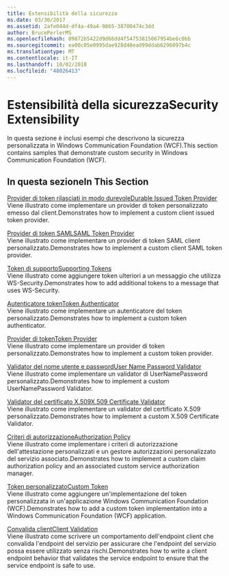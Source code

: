 ```yaml
---
title: Estensibilità della sicurezza
ms.date: 03/30/2017
ms.assetid: 2afe044d-df4a-49a4-9865-38700474c3dd
author: BrucePerlerMS
ms.openlocfilehash: 09872b5422d9d66dd4f54753815067954be6c0bb
ms.sourcegitcommit: ea00c05e0995dae928d48ead99ddab6296097b4c
ms.translationtype: MT
ms.contentlocale: it-IT
ms.lasthandoff: 10/02/2018
ms.locfileid: "48026413"
---
```

# <a name="security-extensibility"></a><span data-ttu-id="ef1ec-102">Estensibilità della sicurezza</span><span class="sxs-lookup"><span data-stu-id="ef1ec-102">Security Extensibility</span></span>
<span data-ttu-id="ef1ec-103">In questa sezione è inclusi esempi che descrivono la sicurezza personalizzata in Windows Communication Foundation (WCF).</span><span class="sxs-lookup"><span data-stu-id="ef1ec-103">This section contains samples that demonstrate custom security in Windows Communication Foundation (WCF).</span></span>  
  
## <a name="in-this-section"></a><span data-ttu-id="ef1ec-104">In questa sezione</span><span class="sxs-lookup"><span data-stu-id="ef1ec-104">In This Section</span></span>  
 [<span data-ttu-id="ef1ec-105">Provider di token rilasciati in modo durevole</span><span class="sxs-lookup"><span data-stu-id="ef1ec-105">Durable Issued Token Provider</span></span>](../../../../docs/framework/wcf/samples/durable-issued-token-provider.md)  
 <span data-ttu-id="ef1ec-106">Viene illustrato come implementare un provider di token personalizzato emesso dal client.</span><span class="sxs-lookup"><span data-stu-id="ef1ec-106">Demonstrates how to implement a custom client issued token provider.</span></span>  
  
 [<span data-ttu-id="ef1ec-107">Provider di token SAML</span><span class="sxs-lookup"><span data-stu-id="ef1ec-107">SAML Token Provider</span></span>](../../../../docs/framework/wcf/samples/saml-token-provider.md)  
 <span data-ttu-id="ef1ec-108">Viene illustrato come implementare un provider di token SAML client personalizzato.</span><span class="sxs-lookup"><span data-stu-id="ef1ec-108">Demonstrates how to implement a custom client SAML token provider.</span></span>  
  
 [<span data-ttu-id="ef1ec-109">Token di supporto</span><span class="sxs-lookup"><span data-stu-id="ef1ec-109">Supporting Tokens</span></span>](../../../../docs/framework/wcf/samples/supporting-tokens.md)  
 <span data-ttu-id="ef1ec-110">Viene illustrato come aggiungere token ulteriori a un messaggio che utilizza WS-Security.</span><span class="sxs-lookup"><span data-stu-id="ef1ec-110">Demonstrates how to add additional tokens to a message that uses WS-Security.</span></span>  
  
 [<span data-ttu-id="ef1ec-111">Autenticatore token</span><span class="sxs-lookup"><span data-stu-id="ef1ec-111">Token Authenticator</span></span>](../../../../docs/framework/wcf/samples/token-authenticator.md)  
 <span data-ttu-id="ef1ec-112">Viene illustrato come implementare un autenticatore del token personalizzato.</span><span class="sxs-lookup"><span data-stu-id="ef1ec-112">Demonstrates how to implement a custom token authenticator.</span></span>  
  
 [<span data-ttu-id="ef1ec-113">Provider di token</span><span class="sxs-lookup"><span data-stu-id="ef1ec-113">Token Provider</span></span>](../../../../docs/framework/wcf/samples/token-provider.md)  
 <span data-ttu-id="ef1ec-114">Viene illustrato come implementare un provider di token personalizzato.</span><span class="sxs-lookup"><span data-stu-id="ef1ec-114">Demonstrates how to implement a custom token provider.</span></span>  
  
 [<span data-ttu-id="ef1ec-115">Validator del nome utente e password</span><span class="sxs-lookup"><span data-stu-id="ef1ec-115">User Name Password Validator</span></span>](../../../../docs/framework/wcf/samples/user-name-password-validator.md)  
 <span data-ttu-id="ef1ec-116">Viene illustrato come implementare un validator di UserNamePassword personalizzato.</span><span class="sxs-lookup"><span data-stu-id="ef1ec-116">Demonstrates how to implement a custom UserNamePassword Validator.</span></span>  
  
 [<span data-ttu-id="ef1ec-117">Validator del certificato X.509</span><span class="sxs-lookup"><span data-stu-id="ef1ec-117">X.509 Certificate Validator</span></span>](../../../../docs/framework/wcf/samples/x-509-certificate-validator.md)  
 <span data-ttu-id="ef1ec-118">Viene illustrato come implementare un validator del certificato X.509 personalizzato.</span><span class="sxs-lookup"><span data-stu-id="ef1ec-118">Demonstrates how to implement a custom X.509 Certificate Validator.</span></span>  
  
 [<span data-ttu-id="ef1ec-119">Criteri di autorizzazione</span><span class="sxs-lookup"><span data-stu-id="ef1ec-119">Authorization Policy</span></span>](../../../../docs/framework/wcf/samples/authorization-policy.md)  
 <span data-ttu-id="ef1ec-120">Viene illustrato come implementare i criteri di autorizzazione dell'attestazione personalizzati e un gestore autorizzazioni personalizzato del servizio associato.</span><span class="sxs-lookup"><span data-stu-id="ef1ec-120">Demonstrates how to implement a custom claim authorization policy and an associated custom service authorization manager.</span></span>  
  
 [<span data-ttu-id="ef1ec-121">Token personalizzato</span><span class="sxs-lookup"><span data-stu-id="ef1ec-121">Custom Token</span></span>](../../../../docs/framework/wcf/samples/custom-token.md)  
 <span data-ttu-id="ef1ec-122">Viene illustrato come aggiungere un'implementazione del token personalizzata in un'applicazione Windows Communication Foundation (WCF).</span><span class="sxs-lookup"><span data-stu-id="ef1ec-122">Demonstrates how to add a custom token implementation into a Windows Communication Foundation (WCF) application.</span></span>  
  
 [<span data-ttu-id="ef1ec-123">Convalida client</span><span class="sxs-lookup"><span data-stu-id="ef1ec-123">Client Validation</span></span>](../../../../docs/framework/wcf/samples/client-validation.md)  
 <span data-ttu-id="ef1ec-124">Viene illustrato come scrivere un comportamento dell'endpoint client che convalida l'endpoint del servizio per assicurare che l'endpoint del servizio possa essere utilizzato senza rischi.</span><span class="sxs-lookup"><span data-stu-id="ef1ec-124">Demonstrates how to write a client endpoint behavior that validates the service endpoint to ensure that the service endpoint is safe to use.</span></span>
